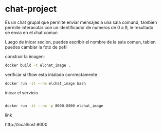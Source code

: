 # chat-project

Es un chat grupal que permite enviar mensajes a una sala comund, tambien permite interacutar con un identificador de numeros de 0 a 9, le resultado se envia en el chat comun

Luego de inicar secion, puedes escribir el nombre de la sala comun, tabien puedes cambiar la foto de pefil


construir la imagen:

```cmd
docker build -t elchat_image .
```

verificar si tflow esta intalado conrrectamente

```cmd
docker run -it --rm elchat_image bash
```


inicar el servicio

```cmd

docker run -it --rm -p 8000:8000 elchat_image
```

link

http://localhost:8000

